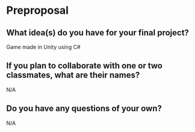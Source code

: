 # Preproposal

## What idea(s) do you have for your final project?

Game made in Unity using C#

## If you plan to collaborate with one or two classmates, what are their names?

N/A

## Do you have any questions of your own?

N/A
